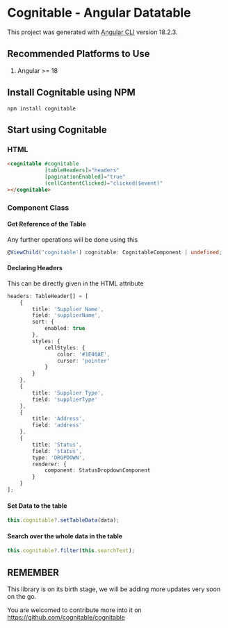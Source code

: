 # Cognitable - Angular Datatable

This project was generated with [Angular CLI](https://github.com/angular/angular-cli) version 18.2.3.

## Recommended Platforms to Use
1. Angular >= 18

## Install Cognitable using NPM

```shell
npm install cognitable
```

## Start using Cognitable

### HTML
```html
<cognitable #cognitable
            [tableHeaders]="headers"
            [paginationEnabled]="true"
            (cellContentClicked)="clicked($event)"
></cognitable>
```

### Component Class

#### Get Reference of the Table
Any further operations will be done using this
```typescript
@ViewChild('cognitable') cognitable: CognitableComponent | undefined;
```

#### Declaring Headers
This can be directly given in the HTML attribute

```typescript
headers: TableHeader[] = [
    {
        title: 'Supplier Name',
        field: 'supplierName',
        sort: {
            enabled: true
        },
        styles: {
            cellStyles: {
                color: '#1E40AE',
                cursor: 'pointer'
            }
        }
    },
    {
        title: 'Supplier Type',
        field: 'supplierType'
    },
    {
        title: 'Address',
        field: 'address'
    },
    {
        title: 'Status',
        field: 'status',
        type: 'DROPDOWN',
        renderer: {
            component: StatusDropdownComponent
        }
    }
];
```

#### Set Data to the table

```typescript
this.cognitable?.setTableData(data);
```

#### Search over the whole data in the table

```typescript
this.cognitable?.filter(this.searchText);
```

## REMEMBER
This library is on its birth stage, we will be adding more updates very soon on the go.

You are welcomed to contribute more into it on https://github.com/cognitable/cognitable